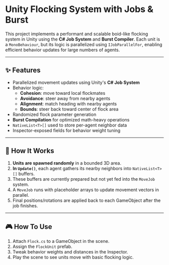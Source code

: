 # Unity Flocking System with Jobs & Burst

This project implements a performant and scalable boid-like flocking system in Unity using the **C# Job System** and **Burst Compiler**. Each unit is a `MonoBehaviour`, but its logic is parallelized using `IJobParallelFor`, enabling efficient behavior updates for large numbers of agents.

---

## ✨ Features

- Parallelized movement updates using Unity's **C# Job System**
- Behavior logic:
  - **Cohesion**: move toward local flockmates
  - **Avoidance**: steer away from nearby agents
  - **Alignment**: match heading with nearby agents
  - **Bounds**: steer back toward center of flock area
- Randomized flock parameter generation
- **Burst Compilation** for optimized math-heavy operations
- `NativeList<T>[]` used to store per-agent neighbor data
- Inspector-exposed fields for behavior weight tuning

---

## 🔧 How It Works

1. **Units are spawned randomly** in a bounded 3D area.
2. **In `Update()`**, each agent gathers its nearby neighbors into `NativeList<T>[]` buffers.
3. These buffers are currently prepared but not yet fed into the `MoveJob` system.
4. A `MoveJob` runs with placeholder arrays to update movement vectors in parallel.
5. Final positions/rotations are applied back to each GameObject after the job finishes.

---

## 🎮 How To Use

1. Attach `Flock.cs` to a GameObject in the scene.
2. Assign the `FlockUnit` prefab.
3. Tweak behavior weights and distances in the Inspector.
4. Play the scene to see units move with basic flocking logic.
